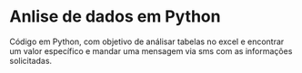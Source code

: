 # Anlise de dados em Python
Código em Python, com objetivo de análisar tabelas no excel e encontrar um valor específico e mandar uma mensagem via sms com as informações solicitadas.
